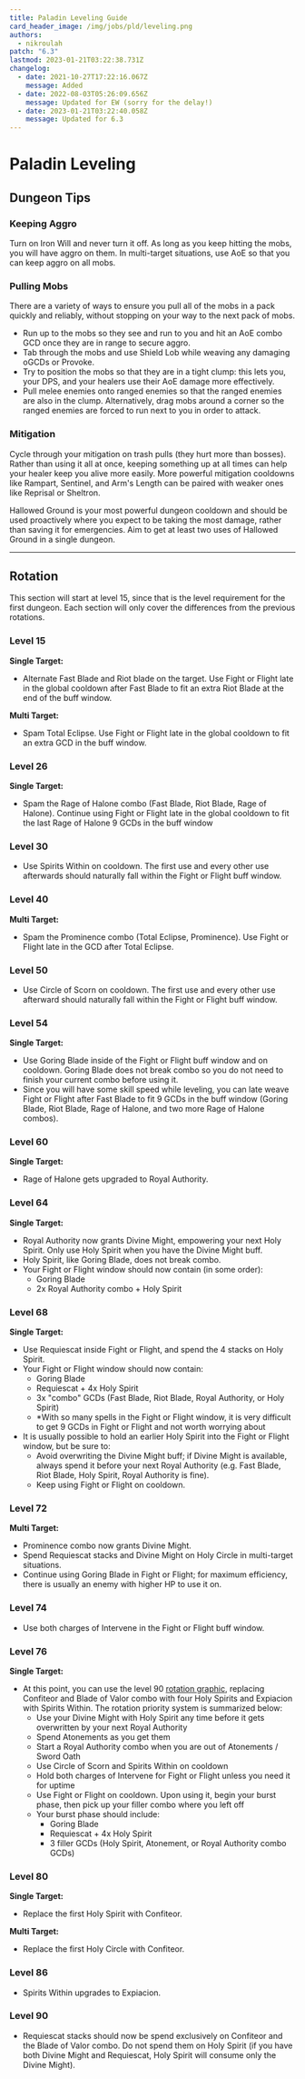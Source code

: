 ```yaml
---
title: Paladin Leveling Guide
card_header_image: /img/jobs/pld/leveling.png
authors:
  - nikroulah
patch: "6.3"
lastmod: 2023-01-21T03:22:38.731Z
changelog:
  - date: 2021-10-27T17:22:16.067Z
    message: Added
  - date: 2022-08-03T05:26:09.656Z
    message: Updated for EW (sorry for the delay!)
  - date: 2023-01-21T03:22:40.058Z
    message: Updated for 6.3
---
```


# Paladin Leveling

## Dungeon Tips

### Keeping Aggro

Turn on Iron Will and never turn it off. As long as you keep hitting the mobs, you will have aggro on them. In multi-target situations, use AoE so that you can keep aggro on all mobs.

### Pulling Mobs

There are a variety of ways to ensure you pull all of the mobs in a pack quickly and reliably, without stopping on your way to the next pack of mobs.

- Run up to the mobs so they see and run to you and hit an AoE combo GCD once they are in range to secure aggro.
- Tab through the mobs and use Shield Lob while weaving any damaging oGCDs or Provoke.
- Try to position the mobs so that they are in a tight clump: this lets you, your DPS, and your healers use their AoE damage more effectively.
- Pull melee enemies onto ranged enemies so that the ranged enemies are also in the clump. Alternatively, drag mobs around a corner so the ranged enemies are forced to run next to you in order to attack.

### Mitigation

Cycle through your mitigation on trash pulls (they hurt more than bosses). Rather than using it all at once, keeping something up at all times can help your healer keep you alive more easily. More powerful mitigation cooldowns like Rampart, Sentinel, and Arm's Length can be paired with weaker ones like Reprisal or Sheltron.

Hallowed Ground is your most powerful dungeon cooldown and should be used proactively where you expect to be taking the most damage, rather than saving it for emergencies. Aim to get at least two uses of Hallowed Ground in a single dungeon.

---

## Rotation

This section will start at level 15, since that is the level requirement for the first dungeon. Each section will only cover the differences from the previous rotations.

### Level 15

**Single Target:**

- Alternate Fast Blade and Riot blade on the target. Use Fight or Flight late in the global cooldown after Fast Blade to fit an extra Riot Blade at the end of the buff window.

**Multi Target:**

- Spam Total Eclipse. Use Fight or Flight late in the global cooldown to fit an extra GCD in the buff window.

### Level 26

**Single Target:**

- Spam the Rage of Halone combo (Fast Blade, Riot Blade, Rage of Halone). Continue using Fight or Flight late in the global cooldown to fit the last Rage of Halone 9 GCDs in the buff window

### Level 30

- Use Spirits Within on cooldown. The first use and every other use afterwards should naturally fall within the Fight or Flight buff window.

### Level 40

**Multi Target:**

- Spam the Prominence combo (Total Eclipse, Prominence). Use Fight or Flight late in the GCD after Total Eclipse.

### Level 50

- Use Circle of Scorn on cooldown. The first use and every other use afterward should naturally fall within the Fight or Flight buff window.

### Level 54

**Single Target:**

- Use Goring Blade inside of the Fight or Flight buff window and on cooldown. Goring Blade does not break combo so you do not need to finish your current combo before using it.
- Since you will have some skill speed while leveling, you can late weave Fight or Flight after Fast Blade to fit 9 GCDs in the buff window (Goring Blade, Riot Blade, Rage of Halone, and two more Rage of Halone combos).

### Level 60

**Single Target:**

- Rage of Halone gets upgraded to Royal Authority.

### Level 64

**Single Target:**

- Royal Authority now grants Divine Might, empowering your next Holy Spirit. Only use Holy Spirit when you have the Divine Might buff.
- Holy Spirit, like Goring Blade, does not break combo.
- Your Fight or Flight window should now contain (in some order):
  - Goring Blade
  - 2x Royal Authority combo + Holy Spirit

### Level 68

**Single Target:**

- Use Requiescat inside Fight or Flight, and spend the 4 stacks on Holy Spirit.
- Your Fight or Flight window should now contain:
  - Goring Blade
  - Requiescat + 4x Holy Spirit
  - 3x "combo" GCDs (Fast Blade, Riot Blade, Royal Authority, or Holy Spirit)
  - \*With so many spells in the Fight or Flight window, it is very difficult to get 9 GCDs in Fight or Flight and not worth worrying about
- It is usually possible to hold an earlier Holy Spirit into the Fight or Flight window, but be sure to:
  - Avoid overwriting the Divine Might buff; if Divine Might is available, always spend it before your next Royal Authority (e.g. Fast Blade, Riot Blade, Holy Spirit, Royal Authority is fine).
  - Keep using Fight or Flight on cooldown.

### Level 72

**Multi Target:**

- Prominence combo now grants Divine Might.
- Spend Requiescat stacks and Divine Might on Holy Circle in multi-target situations.
- Continue using Goring Blade in Fight or Flight; for maximum efficiency, there is usually an enemy with higher HP to use it on.

### Level 74

- Use both charges of Intervene in the Fight or Flight buff window.

### Level 76

**Single Target:**

- At this point, you can use the level 90 [rotation graphic](/jobs/tanks/paladin/openers), replacing Confiteor and Blade of Valor combo with four Holy Spirits and Expiacion with Spirits Within. The rotation priority system is summarized below:
  - Use your Divine Might with Holy Spirit any time before it gets overwritten by your next Royal Authority
  - Spend Atonements as you get them
  - Start a Royal Authority combo when you are out of Atonements / Sword Oath
  - Use Circle of Scorn and Spirits Within on cooldown
  - Hold both charges of Intervene for Fight or Flight unless you need it for uptime
  - Use Fight or Flight on cooldown. Upon using it, begin your burst phase, then pick up your filler combo where you left off
  - Your burst phase should include:
    - Goring Blade
    - Requiescat + 4x Holy Spirit
    - 3 filler GCDs (Holy Spirit, Atonement, or Royal Authority combo GCDs)

### Level 80

**Single Target:**

- Replace the first Holy Spirit with Confiteor.

**Multi Target:**

- Replace the first Holy Circle with Confiteor.

### Level 86

- Spirits Within upgrades to Expiacion.

### Level 90

- Requiescat stacks should now be spend exclusively on Confiteor and the Blade of Valor combo. Do not spend them on Holy Spirit (if you have both Divine Might and Requiescat, Holy Spirit will consume only the Divine Might).
